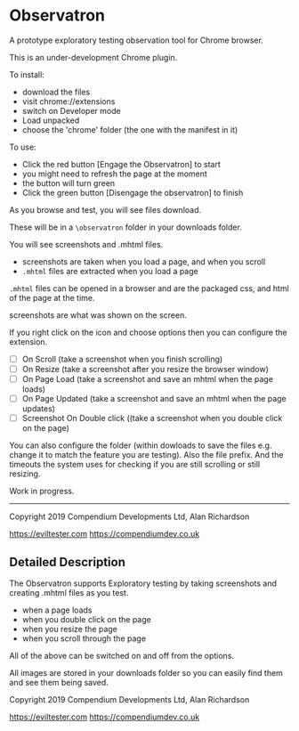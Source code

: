 # Observatron

A prototype exploratory testing observation tool for Chrome browser.

This is an under-development Chrome plugin.

To install:

- download the files
- visit chrome://extensions
- switch on Developer mode
- Load unpacked
- choose the 'chrome' folder (the one with the manifest in it)

To use:

- Click the red button [Engage the Observatron] to start
- you might need to refresh the page at the moment
- the button will turn green
- Click the green button [Disengage the observatron] to finish

As you browse and test, you will see files download.

These will be in a `\observatron` folder in your downloads folder.

You will see screenshots and .mhtml files.

- screenshots are taken when you load a page, and when you scroll
- `.mhtml` files are extracted when you load a page

`.mhtml` files can be opened in a browser and are the packaged css, and html of the page at the time.

screenshots are what was shown on the screen.

If you right click on the icon and choose options then you can configure the extension.

- [ ] On Scroll (take a screenshot when you finish scrolling)
- [ ] On Resize (take a screenshot after you resize the browser window)
- [ ] On Page Load (take a screenshot and save an mhtml when the page loads)
- [ ] On Page Updated (take a screenshot and save an mhtml when the page updates)
- [ ] Screenshot On Double click ((take a screenshot when you double click on the page)

You can also configure the folder (within dowloads to save the files e.g. change it to match the feature you are testing). Also the file prefix. And the timeouts the system uses for checking if you are still scrolling or still resizing.

Work in progress.

---

Copyright 2019 Compendium Developments Ltd, Alan Richardson


https://eviltester.com
https://compendiumdev.co.uk


## Detailed Description

The Observatron supports Exploratory testing by taking screenshots and creating .mhtml files as you test.

- when a page loads
- when you double click on the page
- when you resize the page
- when you scroll through the page

All of the above can be switched on and off from the options.

All images are stored in your downloads folder so you can easily find them and see them being saved.

Copyright 2019 Compendium Developments Ltd, Alan Richardson

https://eviltester.com
https://compendiumdev.co.uk
